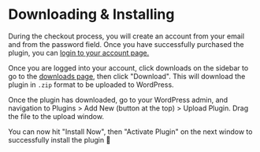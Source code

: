# Downloading & Installing

During the checkout process, you will create an account from your email and from the password field. Once you have successfully purchased the plugin, you can [login to your account page.](https://pushlabs.co/my-account/my-api-downloads/)

Once you are logged into your account, click downloads on the sidebar to go to the [downloads page](https://pushlabs.co/my-account/my-api-downloads/), then click "Download". This will download the plugin in `.zip` format to be uploaded to WordPress.

Once the plugin has downloaded, go to your WordPress admin, and navigation to Plugins > Add New (button at the top) > Upload Plugin. Drag the file to the upload window.

You can now hit "Install Now", then "Activate Plugin" on the next window to successfully install the plugin 🥳

